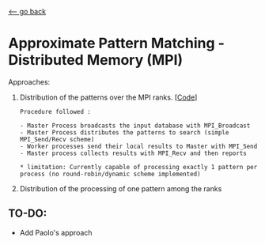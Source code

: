 [<-- go back](https://github.com/linomp/INF560_APM_Final_Project)

# Approximate Pattern Matching - Distributed Memory (MPI)


Approaches:

1. Distribution of the patterns over the MPI ranks. [[Code](./src/apm_patterns_over_ranks.c)]
    ```
    Procedure followed :
    
    - Master Process broadcasts the input database with MPI_Broadcast
    - Master Process distributes the patterns to search (simple MPI_Send/Recv scheme)
    - Worker processes send their local results to Master with MPI_Send
    - Master process collects results with MPI_Recv and then reports

    * limitation: Currently capable of processing exactly 1 pattern per process (no round-robin/dynamic scheme implemented)
    ```

2. Distribution of the processing of one pattern among the ranks


## TO-DO: 
- Add Paolo's approach
